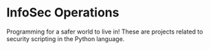# InfoSec Operations
Programming for a safer world to live in!
These are projects related to security scripting in the Python language.
